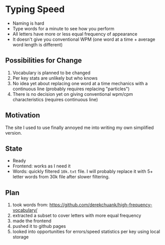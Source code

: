 # Typing Speed

- Naming is hard
- Type words for a minute to see how you perform
- All letters have more or less equal frequency of appearance
- It doesn't give you conventional WPM (one word at a time + average word length is different)

## Possibilities for Change

1. Vocabulary is planned to be changed
1. Per key stats are unlikely but who knows
1. No idea yet about replacing one word at a time mechanics with a continuous line (probably requires replacing "particles")
1. There is no decision yet on giving conventional wpm/cpm characteristics (requires continuous line)

## Motivation

The site I used to use finally annoyed me into writing my own simplified version.

## State

- Ready
- Frontend: works as I need it
- Words: quickly filtered `10k.txt` file. I will probably replace it with 5+ letter words from 30k file after slower filtering.

## Plan

1. took words from: https://github.com/derekchuank/high-frequency-vocabulary/
2. extracted a subset to cover letters with more equal frequency
3. made the frontend
4. pushed it to github pages
5. looked into opportunities for errors/speed statistics per key using local storage

